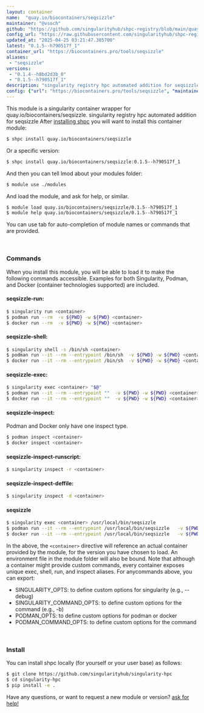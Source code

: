 ```yaml
---
layout: container
name:  "quay.io/biocontainers/seqsizzle"
maintainer: "@vsoch"
github: "https://github.com/singularityhub/shpc-registry/blob/main/quay.io/biocontainers/seqsizzle/container.yaml"
config_url: "https://raw.githubusercontent.com/singularityhub/shpc-registry/main/quay.io/biocontainers/seqsizzle/container.yaml"
updated_at: "2025-04-25 03:21:47.385700"
latest: "0.1.5--h790517f_1"
container_url: "https://biocontainers.pro/tools/seqsizzle"
aliases:
 - "seqsizzle"
versions:
 - "0.1.4--h8bd2d3b_0"
 - "0.1.5--h790517f_1"
description: "singularity registry hpc automated addition for seqsizzle"
config: {"url": "https://biocontainers.pro/tools/seqsizzle", "maintainer": "@vsoch", "description": "singularity registry hpc automated addition for seqsizzle", "latest": {"0.1.5--h790517f_1": "sha256:e2efaf873809abd976ec09a5dc7e82fc3adcbfebf659be3cd332d8658b5ee868"}, "tags": {"0.1.4--h8bd2d3b_0": "sha256:7e2c45fbcf4d6059307b8e16c78d5a6959da1e40f28cdaae2ab3a650ea49d931", "0.1.5--h790517f_1": "sha256:e2efaf873809abd976ec09a5dc7e82fc3adcbfebf659be3cd332d8658b5ee868"}, "docker": "quay.io/biocontainers/seqsizzle", "aliases": {"seqsizzle": "/usr/local/bin/seqsizzle"}}
---
```


This module is a singularity container wrapper for quay.io/biocontainers/seqsizzle.
singularity registry hpc automated addition for seqsizzle
After [installing shpc](#install) you will want to install this container module:


```bash
$ shpc install quay.io/biocontainers/seqsizzle
```

Or a specific version:

```bash
$ shpc install quay.io/biocontainers/seqsizzle:0.1.5--h790517f_1
```

And then you can tell lmod about your modules folder:

```bash
$ module use ./modules
```

And load the module, and ask for help, or similar.

```bash
$ module load quay.io/biocontainers/seqsizzle/0.1.5--h790517f_1
$ module help quay.io/biocontainers/seqsizzle/0.1.5--h790517f_1
```

You can use tab for auto-completion of module names or commands that are provided.

<br>

### Commands

When you install this module, you will be able to load it to make the following commands accessible.
Examples for both Singularity, Podman, and Docker (container technologies supported) are included.

#### seqsizzle-run:

```bash
$ singularity run <container>
$ podman run --rm  -v ${PWD} -w ${PWD} <container>
$ docker run --rm  -v ${PWD} -w ${PWD} <container>
```

#### seqsizzle-shell:

```bash
$ singularity shell -s /bin/sh <container>
$ podman run --it --rm --entrypoint /bin/sh  -v ${PWD} -w ${PWD} <container>
$ docker run --it --rm --entrypoint /bin/sh  -v ${PWD} -w ${PWD} <container>
```

#### seqsizzle-exec:

```bash
$ singularity exec <container> "$@"
$ podman run --it --rm --entrypoint ""  -v ${PWD} -w ${PWD} <container> "$@"
$ docker run --it --rm --entrypoint ""  -v ${PWD} -w ${PWD} <container> "$@"
```

#### seqsizzle-inspect:

Podman and Docker only have one inspect type.

```bash
$ podman inspect <container>
$ docker inspect <container>
```

#### seqsizzle-inspect-runscript:

```bash
$ singularity inspect -r <container>
```

#### seqsizzle-inspect-deffile:

```bash
$ singularity inspect -d <container>
```


#### seqsizzle

```bash
$ singularity exec <container> /usr/local/bin/seqsizzle
$ podman run --it --rm --entrypoint /usr/local/bin/seqsizzle   -v ${PWD} -w ${PWD} <container> -c " $@"
$ docker run --it --rm --entrypoint /usr/local/bin/seqsizzle   -v ${PWD} -w ${PWD} <container> -c " $@"
```



In the above, the `<container>` directive will reference an actual container provided
by the module, for the version you have chosen to load. An environment file in the
module folder will also be bound. Note that although a container
might provide custom commands, every container exposes unique exec, shell, run, and
inspect aliases. For anycommands above, you can export:

 - SINGULARITY_OPTS: to define custom options for singularity (e.g., --debug)
 - SINGULARITY_COMMAND_OPTS: to define custom options for the command (e.g., -b)
 - PODMAN_OPTS: to define custom options for podman or docker
 - PODMAN_COMMAND_OPTS: to define custom options for the command

<br>

### Install

You can install shpc locally (for yourself or your user base) as follows:

```bash
$ git clone https://github.com/singularityhub/singularity-hpc
$ cd singularity-hpc
$ pip install -e .
```

Have any questions, or want to request a new module or version? [ask for help!](https://github.com/singularityhub/singularity-hpc/issues)